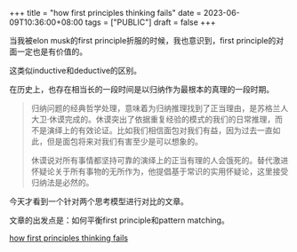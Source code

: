 +++
title = "how first principles thinking fails"
date = 2023-06-09T10:36:00+08:00
tags = ["PUBLIC"]
draft = false
+++

当我被elon musk的first principle折服的时候，我也意识到，first principle的对面一定也是有价值的。

这类似inductive和deductive的区别。

在历史上，也存在相当长的一段时间是以归纳作为最根本的真理的一段时期。

> 归纳问题的经典哲学处理，意味着为归纳推理找到了正当理由，是苏格兰人大卫·休谟完成的。休谟突出了依据重复经验的模式的我们的日常推理，而不是演绎上的有效论证。比如我们相信面包对我们有益，因为过去一直如此，但是面包将来对我们有害至少是可以想象的。
>
> 休谟说对所有事情都坚持可靠的演绎上的正当有理的人会饿死的。替代激进怀疑论关于所有事物的无所作为，他提倡基于常识的实用怀疑论，这里接受归纳法是必然的。

今天才看到一个针对两个思考模型进行对比的文章。

文章的出发点是：如何平衡first principle和pattern matching。

[how first principles thinking fails](</ox-hugo/commoncog.com-How First Principles Thinking Fails.pdf>)

<!--more-->
